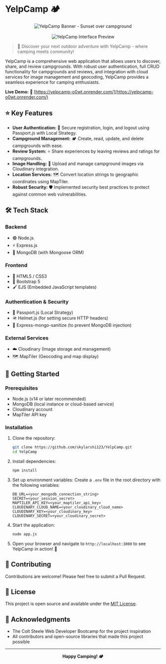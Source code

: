 # YelpCamp 🏕️

<div align="center">
  <img src="https://www.google.com/url?sa=i&url=https%3A%2F%2Fwww.livesoflara.com%2Fcamping%2Fguide-sunset-campground-sequoia&psig=AOvVaw3456be6Gl_QFELhMqjTcUf&ust=1734561267595000&source=images&cd=vfe&opi=89978449&ved=0CBQQjRxqFwoTCIj6vLTur4oDFQAAAAAdAAAAABAE" alt="YelpCamp Banner - Sunset over campground" />
  <br><br>
  <img src="https://www.google.com/url?sa=i&url=https%3A%2F%2Fwww.tripadvisor.com%2FHotel_Review-g143050-d678559-Reviews-Sunset_Campground-Sequoia_and_Kings_Canyon_National_Park_California.html&psig=AOvVaw3456be6Gl_QFELhMqjTcUf&ust=1734561267595000&source=images&cd=vfe&opi=89978449&ved=0CBQQjRxqFwoTCIj6vLTur4oDFQAAAAAdAAAAABAI" alt="YelpCamp Interface Preview" />
</div>

> 🌲 Discover your next outdoor adventure with YelpCamp - where camping meets community!

YelpCamp is a comprehensive web application that allows users to discover, share, and review campgrounds. With robust user authentication, full CRUD functionality for campgrounds and reviews, and integration with cloud services for image management and geocoding, YelpCamp provides a seamless experience for camping enthusiasts.

**Live Demo:** 🔗 [https://yelpcamp-o0wt.onrender.com/](https://yelpcamp-o0wt.onrender.com/)

## ⭐ Key Features

- **User Authentication:** 🔐 Secure registration, login, and logout using Passport.js with Local Strategy.
- **Campground Management:** 🏕️ Create, read, update, and delete campgrounds with ease.
- **Review System:** ⭐ Share experiences by leaving reviews and ratings for campgrounds.
- **Image Handling:** 📸 Upload and manage campground images via Cloudinary integration.
- **Location Services:** 🗺️ Convert location strings to geographic coordinates using MapTiler.
- **Robust Security:** 🛡️ Implemented security best practices to protect against common web vulnerabilities.

## 🛠️ Tech Stack

### Backend
- 🟢 Node.js
- ⚡ Express.js
- 🍃 MongoDB (with Mongoose ORM)

### Frontend
- 📄 HTML5 / CSS3
- 🎨 Bootstrap 5
- 🖌️ EJS (Embedded JavaScript templates)

### Authentication & Security
- 🔑 Passport.js (Local Strategy)
- 🪖 Helmet.js (for setting secure HTTP headers)
- 🧹 Express-mongo-sanitize (to prevent MongoDB injection)

### External Services
- ☁️ Cloudinary (Image storage and management)
- 🗺️ MapTiler (Geocoding and map display)

## 🚀 Getting Started

### Prerequisites
- Node.js (v14 or later recommended)
- MongoDB (local instance or cloud-based service)
- Cloudinary account
- MapTiler API key

### Installation

1. Clone the repository:
   ```bash
   git clone https://github.com/skylarshi123/YelpCamp.git
   cd YelpCamp
   ```

2. Install dependencies:
   ```bash
   npm install
   ```

3. Set up environment variables:
   Create a `.env` file in the root directory with the following variables:
   ```
   DB_URL=<your_mongodb_connection_string>
   SECRET=<your_session_secret>
   MAPTILER_API_KEY=<your_maptiler_api_key>
   CLOUDINARY_CLOUD_NAME=<your_cloudinary_cloud_name>
   CLOUDINARY_KEY=<your_cloudinary_key>
   CLOUDINARY_SECRET=<your_cloudinary_secret>
   ```

4. Start the application:
   ```bash
   node app.js
   ```

5. Open your browser and navigate to `http://localhost:3000` to see YelpCamp in action! 🎉

## 👥 Contributing

Contributions are welcome! Please feel free to submit a Pull Request.

## 📄 License

This project is open source and available under the [MIT License](LICENSE).

## 🙏 Acknowledgments

- The Colt Steele Web Developer Bootcamp for the project inspiration
- All contributors and open-source libraries that made this project possible

---
<div align="center">
  <strong>Happy Camping! 🏕️ </strong>
</div>
